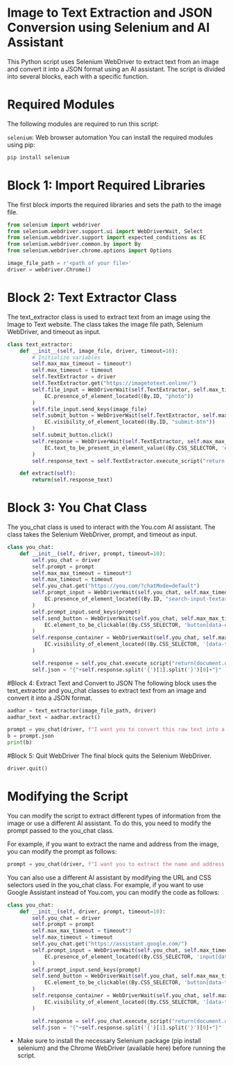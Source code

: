 # Image to Text Extraction and JSON Conversion using Selenium and AI Assistant
This Python script uses Selenium WebDriver to extract text from an image and convert it into a JSON format using an AI assistant. The script is divided into several blocks, each with a specific function.

# Required Modules
The following modules are required to run this script:

`selenium`: Web browser automation
You can install the required modules using pip:
```bash
pip install selenium
```

# Block 1: Import Required Libraries
The first block imports the required libraries and sets the path to the image file.

```python
from selenium import webdriver
from selenium.webdriver.support.ui import WebDriverWait, Select
from selenium.webdriver.support import expected_conditions as EC
from selenium.webdriver.common.by import By
from selenium.webdriver.chrome.options import Options

image_file_path = r'<path of your file>'
driver = webdriver.Chrome()
```
# Block 2: Text Extractor Class
The text_extractor class is used to extract text from an image using the Image to Text website. The class takes the image file path, Selenium WebDriver, and timeout as input.

```python
class text_extractor:
    def __init__(self, image_file, driver, timeout=10):
        # Initialize variables
        self.max_max_timeout = timeout*3
        self.max_timeout = timeout
        self.TextExtractor = driver
        self.TextExtractor.get("https://imagetotext.online/")
        self.file_input = WebDriverWait(self.TextExtractor, self.max_timeout).until(
            EC.presence_of_element_located((By.ID, "photo"))
        )
        self.file_input.send_keys(image_file)
        self.submit_button = WebDriverWait(self.TextExtractor, self.max_timeout).until(
            EC.visibility_of_element_located((By.ID, "submit-btn"))
        )
        self.submit_button.click()
        self.response = WebDriverWait(self.TextExtractor, self.max_max_timeout).until(
            EC.text_to_be_present_in_element_value((By.CSS_SELECTOR, '#mydata0'), 'DOB')
        )
        self.response_text = self.TextExtractor.execute_script("return document.querySelector('#mydata0').value")

    def extract(self):
        return(self.response_text)
```
# Block 3: You Chat Class
The you_chat class is used to interact with the You.com AI assistant. The class takes the Selenium WebDriver, prompt, and timeout as input.

```python
class you_chat:
    def __init__(self, driver, prompt, timeout=10):
        self.you_chat = driver
        self.prompt = prompt
        self.max_max_timeout = timeout*3
        self.max_timeout = timeout
        self.you_chat.get("https://you.com/?chatMode=default")
        self.prompt_input = WebDriverWait(self.you_chat, self.max_timeout).until(
            EC.presence_of_element_located((By.ID, "search-input-textarea"))
        )
        self.prompt_input.send_keys(prompt)
        self.send_button = WebDriverWait(self.you_chat, self.max_max_timeout).until(
            EC.element_to_be_clickable((By.CSS_SELECTOR, 'button[data-eventactionname="click_send"]'))
        )
        self.response_container = WebDriverWait(self.you_chat, self.max_max_timeout).until(
            EC.visibility_of_element_located((By.CSS_SELECTOR, '[data-testid="youchat-suggestions-container"]'))
        )

        self.response = self.you_chat.execute_script("return(document.querySelector(`[data-testid='youchat-text']`).parentNode.innerText)")
        self.json = "{"+self.response.split('{')[1].split('}')[0]+"}"
```
#Block 4: Extract Text and Convert to JSON
The following block uses the text_extractor and you_chat classes to extract text from an image and convert it into a JSON format.

```python
aadhar = text_extractor(image_file_path, driver)
aadhar_text = aadhar.extract()

prompt = you_chat(driver, f"I want you to convert this raw text into a JSON format containing details such as Name_in_Hindi, Name_in_English, DOB, Gender_in_Hindi, Gender_in_english, Aadhar_No, ```{aadhar_text}```")
b = prompt.json
print(b)
```
#Block 5: Quit WebDriver
The final block quits the Selenium WebDriver.

```python
driver.quit()
```
# Modifying the Script
You can modify the script to extract different types of information from the image or use a different AI assistant. To do this, you need to modify the prompt passed to the you_chat class.

For example, if you want to extract the name and address from the image, you can modify the prompt as follows:

```python
prompt = you_chat(driver, f"I want you to extract the name and address from this raw text: `{aadhar_text}`")
```
You can also use a different AI assistant by modifying the URL and CSS selectors used in the you_chat class. For example, if you want to use Google Assistant instead of You.com, you can modify the code as follows:

```python
class you_chat:
    def __init__(self, driver, prompt, timeout=10):
        self.you_chat = driver
        self.prompt = prompt
        self.max_max_timeout = timeout*3
        self.max_timeout = timeout
        self.you_chat.get("https://assistant.google.com/")
        self.prompt_input = WebDriverWait(self.you_chat, self.max_timeout).until(
            EC.presence_of_element_located((By.CSS_SELECTOR, 'input[data-testid="userInput"]'))
        )
        self.prompt_input.send_keys(prompt)
        self.send_button = WebDriverWait(self.you_chat, self.max_max_timeout).until(
            EC.element_to_be_clickable((By.CSS_SELECTOR, 'button[data-testid="input_submit"]'))
        )
        self.response_container = WebDriverWait(self.you_chat, self.max_max_timeout).until(
            EC.visibility_of_element_located((By.CSS_SELECTOR, '[data-testid="userOutput"]'))
        )

        self.response = self.you_chat.execute_script("return(document.querySelector(`[data-testid='userOutput']`).parentNode.innerText)")
        self.json = "{"+self.response.split('{')[1].split('}')[0]+"}"
```
- Make sure to install the necessary Selenium package (pip install selenium) and the Chrome WebDriver (available here) before running the script.
